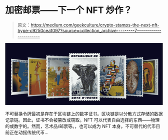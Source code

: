 # 加密邮票——下一个 NFT 炒作？

> 原文：<https://medium.com/geekculture/crypto-stamps-the-next-nft-hype-c9250cea1097?source=collection_archive---------7----------------------->

![](img/cc991b9ecd10db84bb38a5199e337e7d.png)

不可替换令牌最初是存在于区块链上的数字证书。区块链是以分散方式存储的数据记录链。因此，证书不会被篡改或窃取。NFT 可以代表自由选择的东西——物理的或数字的。然而，艺术品/邮票等。，也可以成为 NFT 本身。不可替代的代币目前正在动摇传统代币…